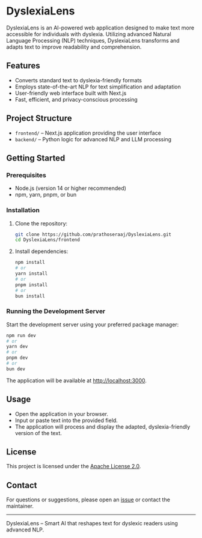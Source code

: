# DyslexiaLens

DyslexiaLens is an AI-powered web application designed to make text more accessible for individuals with dyslexia. Utilizing advanced Natural Language Processing (NLP) techniques, DyslexiaLens transforms and adapts text to improve readability and comprehension.

## Features

- Converts standard text to dyslexia-friendly formats
- Employs state-of-the-art NLP for text simplification and adaptation
- User-friendly web interface built with Next.js
- Fast, efficient, and privacy-conscious processing

## Project Structure

- `frontend/` – Next.js application providing the user interface
- `backend/` – Python logic for advanced NLP and LLM processing

## Getting Started

### Prerequisites

- Node.js (version 14 or higher recommended)
- npm, yarn, pnpm, or bun

### Installation

1. Clone the repository:
   ```bash
   git clone https://github.com/prathoseraaj/DyslexiaLens.git
   cd DyslexiaLens/frontend
   ```

2. Install dependencies:
   ```bash
   npm install
   # or
   yarn install
   # or
   pnpm install
   # or
   bun install
   ```

### Running the Development Server

Start the development server using your preferred package manager:

```bash
npm run dev
# or
yarn dev
# or
pnpm dev
# or
bun dev
```

The application will be available at [http://localhost:3000](http://localhost:3000).

## Usage

- Open the application in your browser.
- Input or paste text into the provided field.
- The application will process and display the adapted, dyslexia-friendly version of the text.

## License

This project is licensed under the [Apache License 2.0](./LICENSE).

## Contact

For questions or suggestions, please open an [issue](https://github.com/prathoseraaj/DyslexiaLens/issues) or contact the maintainer.

---
DyslexiaLens – Smart AI that reshapes text for dyslexic readers using advanced NLP.